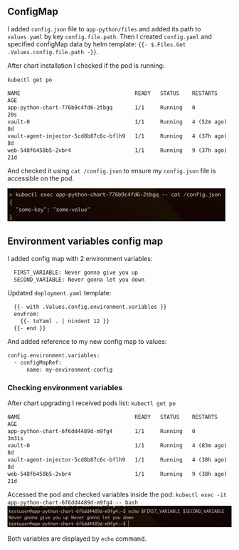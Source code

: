 ## ConfigMap
I added `config.json` file to `app-python/files` and added its path to `values.yaml` by key `config.file.path`.
Then I created `config.yaml` and specified configMap data by helm template: `{{- $.Files.Get .Values.config.file.path -}}`. 


After chart installation I checked if the pod is running:

`kubectl get po`
```
NAME                                    READY   STATUS    RESTARTS      AGE
app-python-chart-776b9c4fd6-2tbgq       1/1     Running   0             20s
vault-0                                 1/1     Running   4 (52m ago)   8d
vault-agent-injector-5cd8b87c6c-bflh9   1/1     Running   4 (37h ago)   8d
web-548f6458b5-2vbr4                    1/1     Running   9 (37h ago)   21d
```

And checked it using `cat /config.json` to ensure my `config.json` file is accessible on the pod.

![exec-cat-config.png](resources/exec-cat-config.png)


## Environment variables config map

I added config map with 2 environment variables:
```
  FIRST_VARIABLE: Never gonna give you up
  SECOND_VARIABLE: Never gonna let you down
```

Updated `deployment.yaml` template:
```  
  {{- with .Values.config.environment.variables }}
  envFrom:
    {{- toYaml . | nindent 12 }}
  {{- end }}
```

And added reference to my new config map to values:
```
config.environment.variables:
  - configMapRef:
      name: my-environment-config
```

### Checking environment variables

After chart upgrading I received pods list:
`kubectl get po`
```
NAME                                    READY   STATUS    RESTARTS      AGE
app-python-chart-6f6dd4489d-m9fg4       1/1     Running   0             3m31s
vault-0                                 1/1     Running   4 (83m ago)   8d
vault-agent-injector-5cd8b87c6c-bflh9   1/1     Running   4 (38h ago)   8d
web-548f6458b5-2vbr4                    1/1     Running   9 (38h ago)   21d
```

Accessed the pod and checked variables inside the pod:
`kubectl exec -it app-python-chart-6f6dd4489d-m9fg4 -- bash`
![env-var-configmap.png](resources/env-var-configmap.png)

Both variables are displayed by `echo` command.
